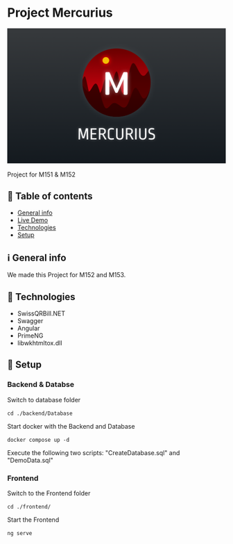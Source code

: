 # Project Mercurius
![Banner](/misc/mercurius-banner.png)

Project for M151 &amp; M152

## :scroll: Table of contents
* [General info](#:information_source:-general-info)
* [Live Demo](#:eyes:-live-demo)
* [Technologies](#:dna:-technologies)
* [Setup](#:flight_departure:-setup)

## :information_source: General info
We made this Project for M152 and M153.

## :dna: Technologies
* SwissQRBill.NET
* Swagger
* Angular
* PrimeNG
* libwkhtmltox.dll
	
## :flight_departure: Setup

### Backend & Databse
Switch to database folder

```
cd ./backend/Database
```

Start docker with the Backend and Database

```
docker compose up -d
```

Execute the following two scripts: "CreateDatabase.sql" and "DemoData.sql"

### Frontend

Switch to the Frontend folder
```
cd ./frontend/
```
Start the Frontend
```
ng serve
```

